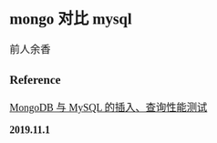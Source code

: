 <font size=4 face='楷体'>

## mongo 对比 mysql

前人余香

### Reference

[MongoDB 与 MySQL 的插入、查询性能测试](https://www.cnblogs.com/liaocheng/p/4237091.html#commentform)

**2019.11.1**
